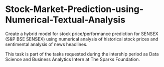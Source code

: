 # Stock-Market-Prediction-using-Numerical-Textual-Analysis
Create a hybrid model for stock price/performance prediction for SENSEX (S&amp;P BSE SENSEX) using numerical analysis of historical stock prices and sentimental analysis of news headlines.


This task is part of the tasks requested during the intership period as Data Science and Business Analytics Intern at The Sparks Foundation.
